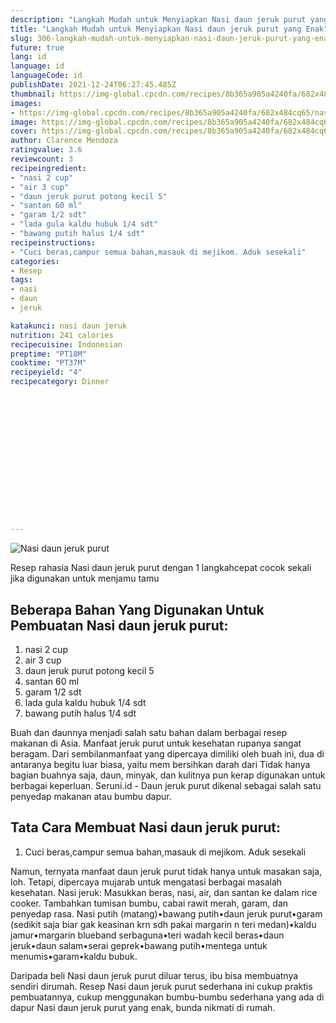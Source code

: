 ```yaml
---
description: "Langkah Mudah untuk Menyiapkan Nasi daun jeruk purut yang Enak"
title: "Langkah Mudah untuk Menyiapkan Nasi daun jeruk purut yang Enak"
slug: 306-langkah-mudah-untuk-menyiapkan-nasi-daun-jeruk-purut-yang-enak
future: true
lang: id
language: id
languageCode: id
publishDate: 2021-12-24T06:27:45.485Z 
thumbnail: https://img-global.cpcdn.com/recipes/8b365a905a4240fa/682x484cq65/nasi-daun-jeruk-purut-foto-resep-utama.png
images:
- https://img-global.cpcdn.com/recipes/8b365a905a4240fa/682x484cq65/nasi-daun-jeruk-purut-foto-resep-utama.png
image: https://img-global.cpcdn.com/recipes/8b365a905a4240fa/682x484cq65/nasi-daun-jeruk-purut-foto-resep-utama.png
cover: https://img-global.cpcdn.com/recipes/8b365a905a4240fa/682x484cq65/nasi-daun-jeruk-purut-foto-resep-utama.png
author: Clarence Mendoza
ratingvalue: 3.6
reviewcount: 3
recipeingredient:
- "nasi 2 cup"
- "air 3 cup"
- "daun jeruk purut potong kecil 5"
- "santan 60 ml"
- "garam 1/2 sdt"
- "lada gula kaldu hubuk 1/4 sdt"
- "bawang putih halus 1/4 sdt"
recipeinstructions:
- "Cuci beras,campur semua bahan,masauk di mejikom. Aduk sesekali"
categories:
- Resep
tags:
- nasi
- daun
- jeruk

katakunci: nasi daun jeruk 
nutrition: 241 calories
recipecuisine: Indonesian
preptime: "PT18M"
cooktime: "PT37M"
recipeyield: "4"
recipecategory: Dinner


     
    
    
    
    
    
    
    
    
    
    
      
    
---
```



![Nasi daun jeruk purut](https://img-global.cpcdn.com/recipes/8b365a905a4240fa/682x484cq65/nasi-daun-jeruk-purut-foto-resep-utama.png)

Resep rahasia Nasi daun jeruk purut    dengan 1 langkahcepat cocok sekali jika digunakan untuk menjamu tamu

<!--inarticleads1-->

## Beberapa Bahan Yang Digunakan Untuk Pembuatan Nasi daun jeruk purut:

1. nasi 2 cup
1. air 3 cup
1. daun jeruk purut potong kecil 5
1. santan 60 ml
1. garam 1/2 sdt
1. lada gula kaldu hubuk 1/4 sdt
1. bawang putih halus 1/4 sdt

Buah dan daunnya menjadi salah satu bahan dalam berbagai resep makanan di Asia. Manfaat jeruk purut untuk kesehatan rupanya sangat beragam. Dari sembilanmanfaat yang dipercaya dimiliki oleh buah ini, dua di antaranya begitu luar biasa, yaitu mem bersihkan darah dari Tidak hanya bagian buahnya saja, daun, minyak, dan kulitnya pun kerap digunakan untuk berbagai keperluan. Seruni.id - Daun jeruk purut dikenal sebagai salah satu penyedap makanan atau bumbu dapur. 

<!--inarticleads2-->

## Tata Cara Membuat Nasi daun jeruk purut:

1. Cuci beras,campur semua bahan,masauk di mejikom. Aduk sesekali


Namun, ternyata manfaat daun jeruk purut tidak hanya untuk masakan saja, loh. Tetapi, dipercaya mujarab untuk mengatasi berbagai masalah kesehatan. Nasi jeruk: Masukkan beras, nasi, air, dan santan ke dalam rice cooker. Tambahkan tumisan bumbu, cabai rawit merah, garam, dan penyedap rasa. Nasi putih (matang)•bawang putih•daun jeruk purut•garam (sedikit saja biar gak keasinan krn sdh pakai margarin n teri medan)•kaldu jamur•margarin blueband serbaguna•teri wadah kecil beras•daun jeruk•daun salam•serai geprek•bawang putih•mentega untuk menumis•garam•kaldu bubuk. 

Daripada   beli  Nasi daun jeruk purut  diluar terus, ibu  bisa membuatnya sendiri dirumah. Resep  Nasi daun jeruk purut  sederhana ini cukup praktis pembuatannya, cukup menggunakan bumbu-bumbu sederhana yang ada di dapur  Nasi daun jeruk purut  yang enak, bunda nikmati di rumah.

